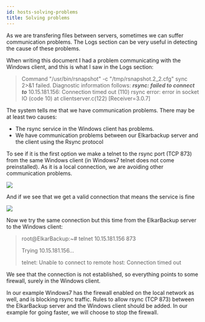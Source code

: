 ```yaml
---
id: hosts-solving-problems
title: Solving problems
---
```


As we are transfering files between servers, sometimes we can suffer communication problems. The Logs section can be very useful in detecting the cause of these problems.

When writing this document I had a problem communicating with the Windows client, and this is what I saw in the Logs section:

> Command "/usr/bin/rsnapshot" -c "/tmp/rsnapshot.2\_2.cfg" sync 2&gt;&1 failed. Diagnostic information follows: _**rsync: failed to connect to**_ 10.15.181.156: Connection timed out \(110\) rsync error: error in socket IO \(code 10\) at clientserver.c\(122\) \[Receiver=3.0.7\]

The system tells me that we have communication problems. There may be at least two causes:

* The rsync service in the Windows client has problems.
* We have communication problems between our Elkarbackup server and the client using the Rsync protocol

To see if it is the first option we make a telnet to the rsync port \(TCP 873\) from the same Windows client \(in Windows7 telnet does not come preinstalled\). As it is a local connection, we are avoiding other communication problems.

![](assets/screenshots/clientes-tareas21.png)

And if we see that we get a valid connection that means the service is fine

![](assets/screenshots/clientes-tareas22.png)

Now we try the same connection but this time from the ElkarBackup server to the Windows client:

> root@ElkarBackup:~\# telnet 10.15.181.156 873
>
> Trying 10.15.181.156...
>
> telnet: Unable to connect to remote host: Connection timed out

We see that the connection is not established, so everything points to some firewall, surely in the Windows client.

In our example Windows7 has the firewall enabled on the local network as well, and is blocking rsync traffic. Rules to allow rsync \(TCP 873\) between the ElkarBackup server and the Windows client should be added. In our example for going faster, we will choose to stop the firewall.

